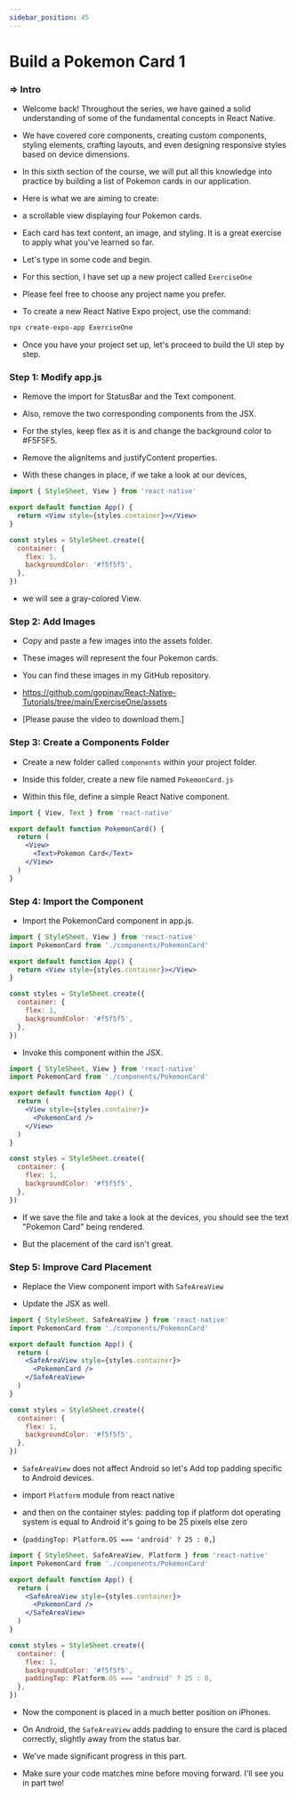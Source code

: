 ```yaml
---
sidebar_position: 45
---
```


# Build a Pokemon Card 1

>

### **=>** Intro

- Welcome back! Throughout the series, we have gained a solid understanding of some of the fundamental concepts in React Native.

- We have covered core components, creating custom components, styling elements, crafting layouts, and even designing responsive styles based on device dimensions.

- In this sixth section of the course, we will put all this knowledge into practice by building a list of Pokemon cards in our application.

- Here is what we are aiming to create:

- a scrollable view displaying four Pokemon cards.

- Each card has text content, an image, and styling. It is a great exercise to apply what you've learned so far.

- Let's type in some code and begin.

- For this section, I have set up a new project called `ExerciseOne`

- Please feel free to choose any project name you prefer.

- To create a new React Native Expo project, use the command:

```bash
npx create-expo-app ExerciseOne
```

- Once you have your project set up, let's proceed to build the UI step by step.

### Step 1: Modify app.js

- Remove the import for StatusBar and the Text component.

- Also, remove the two corresponding components from the JSX.

- For the styles, keep flex as it is and change the background color to #F5F5F5.

- Remove the alignItems and justifyContent properties.

- With these changes in place, if we take a look at our devices,

```jsx
import { StyleSheet, View } from 'react-native'

export default function App() {
  return <View style={styles.container}></View>
}

const styles = StyleSheet.create({
  container: {
    flex: 1,
    backgroundColor: '#f5f5f5',
  },
})
```

- we will see a gray-colored View.

### Step 2: Add Images

- Copy and paste a few images into the assets folder.

- These images will represent the four Pokemon cards.

- You can find these images in my GitHub repository.

- https://github.com/gopinav/React-Native-Tutorials/tree/main/ExerciseOne/assets

- [Please pause the video to download them.]

### Step 3: Create a Components Folder

- Create a new folder called `components` within your project folder.

- Inside this folder, create a new file named `PokemonCard.js`

- Within this file, define a simple React Native component.

```jsx
import { View, Text } from 'react-native'

export default function PokemonCard() {
  return (
    <View>
      <Text>Pokemon Card</Text>
    </View>
  )
}
```

### Step 4: Import the Component

- Import the PokemonCard component in app.js.

```jsx
import { StyleSheet, View } from 'react-native'
import PokemonCard from './components/PokemonCard'

export default function App() {
  return <View style={styles.container}></View>
}

const styles = StyleSheet.create({
  container: {
    flex: 1,
    backgroundColor: '#f5f5f5',
  },
})
```

- Invoke this component within the JSX.

```jsx
import { StyleSheet, View } from 'react-native'
import PokemonCard from './components/PokemonCard'

export default function App() {
  return (
    <View style={styles.container}>
      <PokemonCard />
    </View>
  )
}

const styles = StyleSheet.create({
  container: {
    flex: 1,
    backgroundColor: '#f5f5f5',
  },
})
```

- If we save the file and take a look at the devices, you should see the text "Pokemon Card" being rendered.

- But the placement of the card isn't great.

### Step 5: Improve Card Placement

- Replace the View component import with `SafeAreaView`

- Update the JSX as well.

```jsx
import { StyleSheet, SafeAreaView } from 'react-native'
import PokemonCard from './components/PokemonCard'

export default function App() {
  return (
    <SafeAreaView style={styles.container}>
      <PokemonCard />
    </SafeAreaView>
  )
}

const styles = StyleSheet.create({
  container: {
    flex: 1,
    backgroundColor: '#f5f5f5',
  },
})
```

- `SafeAreaView` does not affect Android so let's Add top padding specific to Android devices.

- import `Platform` module from react native

- and then on the container styles: padding top if platform dot operating system is equal to Android it's going to be 25 pixels else zero

- (`paddingTop: Platform.OS === 'android' ? 25 : 0,`)

```jsx
import { StyleSheet, SafeAreaView, Platform } from 'react-native'
import PokemonCard from './components/PokemonCard'

export default function App() {
  return (
    <SafeAreaView style={styles.container}>
      <PokemonCard />
    </SafeAreaView>
  )
}

const styles = StyleSheet.create({
  container: {
    flex: 1,
    backgroundColor: '#f5f5f5',
    paddingTop: Platform.OS === 'android' ? 25 : 0,
  },
})
```

- Now the component is placed in a much better position on iPhones.

- On Android, the `SafeAreaView` adds padding to ensure the card is placed correctly, slightly away from the status bar.

- We've made significant progress in this part.

- Make sure your code matches mine before moving forward. I'll see you in part two!

